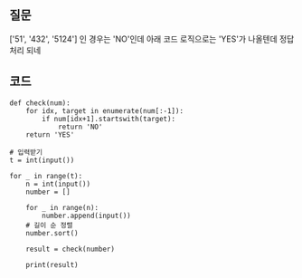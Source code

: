 ## 질문
['51', '432', '5124'] 인 경우는 'NO'인데 아래 코드 로직으로는 'YES'가 나올텐데
정답처리 되네


## 코드
```{python}
def check(num):
    for idx, target in enumerate(num[:-1]):
        if num[idx+1].startswith(target):
            return 'NO'
    return 'YES'

# 입력받기
t = int(input())

for _ in range(t):
    n = int(input())
    number = []

    for _ in range(n):
        number.append(input())
    # 길이 순 정렬
    number.sort()

    result = check(number)

    print(result)

```
